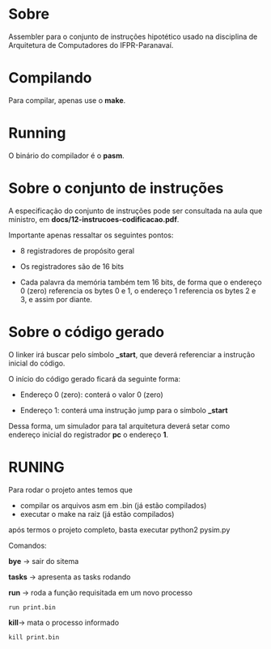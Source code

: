 # Sobre

Assembler para o conjunto de instruções hipotético usado na disciplina de Arquitetura de Computadores do IFPR-Paranavaí.

# Compilando

Para compilar, apenas use o **make**.

# Running

O binário do compilador é o **pasm**.

# Sobre o conjunto de instruções

A especificação do conjunto de instruções pode ser consultada na aula que ministro, em **docs/12-instrucoes-codificacao.pdf**.

Importante apenas ressaltar os seguintes pontos:

- 8 registradores de propósito geral

- Os registradores são de 16 bits

- Cada palavra da memória também tem 16 bits, de forma que o endereço 0 (zero) referencia os bytes 0 e 1, o endereço 1 referencia os bytes 2 e 3, e assim por diante.

# Sobre o código gerado

O linker irá buscar pelo símbolo **_start**, que deverá referenciar a instrução inicial do código.

O início do código gerado ficará da seguinte forma:

- Endereço 0 (zero): conterá o valor 0 (zero)

- Endereço 1: conterá uma instrução jump para o símbolo **_start**

Dessa forma, um simulador para tal arquitetura deverá setar como endereço inicial do registrador **pc** o endereço **1**.


# RUNING

Para rodar o projeto antes temos que
- compilar os arquivos asm em .bin (já estão compilados)
- executar o make na raiz (já estão compilados)

após termos o projeto completo, basta executar
 python2 pysim.py

Comandos:

**bye** -> sair do sitema

**tasks** -> apresenta as tasks rodando

**run** -> roda a função requisitada em um novo processo

```run print.bin```

**kill**-> mata o processo informado

```kill print.bin```